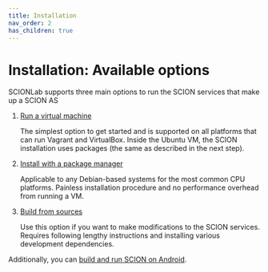 ```yaml
---
title: Installation
nav_order: 2
has_children: true
---
```


# Installation: Available options

SCIONLab supports three main options to run the SCION services that make up a SCION AS

1.  [Run a virtual machine](../install/vm.md)

    The simplest option to get started and is supported on all platforms that can run Vagrant and VirtualBox. Inside the Ubuntu VM, the SCION installation uses packages (the same as described in the next step).

2.  [Install with a package manager](../install/pkg.md)

    Applicable to any Debian-based systems for the most common CPU platforms. Painless installation procedure and no performance overhead from running a VM.

3.  [Build from sources](../install/src.md)

    Use this option if you want to make modifications to the SCION services. Requires following lengthy instructions and installing various development dependencies. 

Additionally, you can [build and run SCION on Android](../install/android.md).
